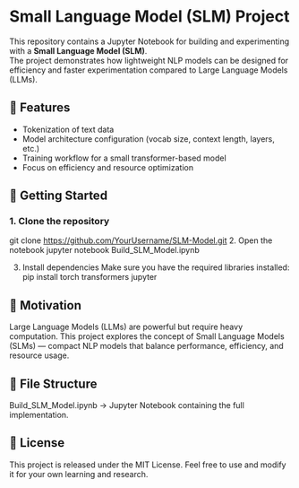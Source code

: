 # Small Language Model (SLM) Project

This repository contains a Jupyter Notebook for building and experimenting with a **Small Language Model (SLM)**.  
The project demonstrates how lightweight NLP models can be designed for efficiency and faster experimentation compared to Large Language Models (LLMs).

## 📌 Features
- Tokenization of text data  
- Model architecture configuration (vocab size, context length, layers, etc.)  
- Training workflow for a small transformer-based model  
- Focus on efficiency and resource optimization  

## 🚀 Getting Started

### 1. Clone the repository
git clone https://github.com/YourUsername/SLM-Model.git
2. Open the notebook
jupyter notebook Build_SLM_Model.ipynb

3. Install dependencies
Make sure you have the required libraries installed:
pip install torch transformers jupyter

## 🎯 Motivation
Large Language Models (LLMs) are powerful but require heavy computation.
This project explores the concept of Small Language Models (SLMs) — compact NLP models that balance performance, efficiency, and resource usage.

## 📂 File Structure
Build_SLM_Model.ipynb → Jupyter Notebook containing the full implementation.

## 📜 License
This project is released under the MIT License. Feel free to use and modify it for your own learning and research.
